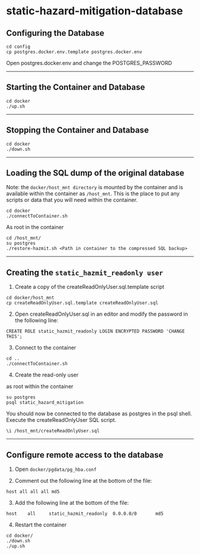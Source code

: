 # static-hazard-mitigation-database

## Configuring the Database

```
cd config
cp postgres.docker.env.template postgres.docker.env
```

Open postgres.docker.env and change the POSTGRES_PASSWORD

---

## Starting the Container and Database

```
cd docker
./up.sh
```

---

## Stopping the Container and Database

```
cd docker
./down.sh
```

---

## Loading the SQL dump of the original database

Note: the `docker/host_mnt directory` is mounted by the container
and is available within the container as `/host_mnt`. This is the place
to put any scripts or data that you will need within the container.

```
cd docker
./connectToContainer.sh
```
As root in the container
```
cd /host_mnt/
su postgres
./restore-hazmit.sh <Path in container to the compressed SQL backup>
``` 

---

## Creating the `static_hazmit_readonly user`

1. Create a copy of the createReadOnlyUser.sql.template script
```
cd docker/host_mnt
cp createReadOnlyUser.sql.template createReadOnlyUser.sql
```

2. Open createReadOnlyUser.sql in an editor and modify the password in the following line:
```
CREATE ROLE static_hazmit_readonly LOGIN ENCRYPTED PASSWORD 'CHANGE THIS';
```

3. Connect to the container
```
cd ..
./connectToContainer.sh
```

4. Create the read-only user

as root within the container
```
su postgres
psql static_hazard_mitigation
```

You should now be connected to the database as postgres in the psql shell.
Execute the createReadOnlyUser SQL script.

```
\i /host_mnt/createReadOnlyUser.sql
```

---

## Configure remote access to the database

1. Open `docker/pgdata/pg_hba.conf`

2. Comment out the following line at the bottom of the file:

```
host all all all md5
```

3. Add the following line at the bottom of the file:

```
host    all     static_hazmit_readonly  0.0.0.0/0       md5
```

4. Restart the container

```
cd docker/
./down.sh
./up.sh
```
